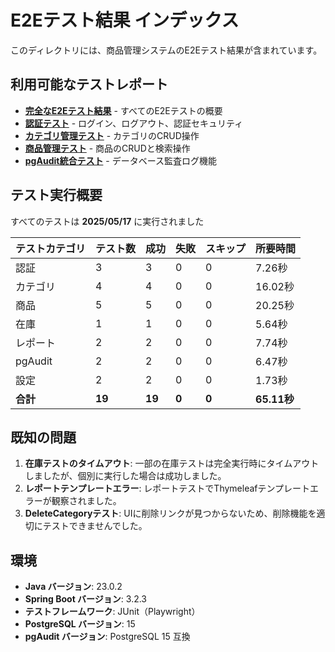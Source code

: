 # E2Eテスト結果 インデックス

このディレクトリには、商品管理システムのE2Eテスト結果が含まれています。

## 利用可能なテストレポート

- [**完全なE2Eテスト結果**](e2e_test_results.md) - すべてのE2Eテストの概要
- [**認証テスト**](auth_test_results.md) - ログイン、ログアウト、認証セキュリティ
- [**カテゴリ管理テスト**](category_test_results.md) - カテゴリのCRUD操作
- [**商品管理テスト**](product_test_results.md) - 商品のCRUDと検索操作
- [**pgAudit統合テスト**](pgaudit_test_results.md) - データベース監査ログ機能

## テスト実行概要

すべてのテストは **2025/05/17** に実行されました

| テストカテゴリ | テスト数 | 成功 | 失敗 | スキップ | 所要時間 |
|---------------|-------|--------|--------|---------|----------|
| 認証 | 3 | 3 | 0 | 0 | 7.26秒 |
| カテゴリ | 4 | 4 | 0 | 0 | 16.02秒 |
| 商品 | 5 | 5 | 0 | 0 | 20.25秒 |
| 在庫 | 1 | 1 | 0 | 0 | 5.64秒 |
| レポート | 2 | 2 | 0 | 0 | 7.74秒 |
| pgAudit | 2 | 2 | 0 | 0 | 6.47秒 |
| 設定 | 2 | 2 | 0 | 0 | 1.73秒 |
| **合計** | **19** | **19** | **0** | **0** | **65.11秒** |

## 既知の問題

1. **在庫テストのタイムアウト**: 一部の在庫テストは完全実行時にタイムアウトしましたが、個別に実行した場合は成功しました。
2. **レポートテンプレートエラー**: レポートテストでThymeleafテンプレートエラーが観察されました。
3. **DeleteCategoryテスト**: UIに削除リンクが見つからないため、削除機能を適切にテストできませんでした。

## 環境

- **Java バージョン**: 23.0.2
- **Spring Boot バージョン**: 3.2.3
- **テストフレームワーク**: JUnit（Playwright）
- **PostgreSQL バージョン**: 15
- **pgAudit バージョン**: PostgreSQL 15 互換